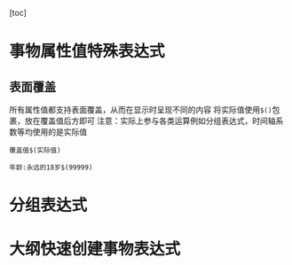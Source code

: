 [toc]

# 事物属性值特殊表达式

## 表面覆盖

所有属性值都支持表面覆盖，从而在显示时呈现不同的内容
将实际值使用`$()`包裹，放在覆盖值后方即可
注意：实际上参与各类运算例如分组表达式，时间轴系数等均使用的是实际值

~~~
覆盖值$(实际值)
~~~

~~~
年龄:永远的18岁$(99999)
~~~

# 分组表达式

# 大纲快速创建事物表达式